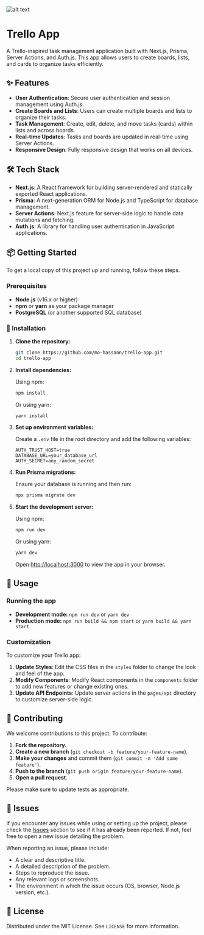 ![alt text](https://github.com/mo-hassann/my-portfolio/blob/master/public/projects-imgs/trello.png)

# Trello App

A Trello-inspired task management application built with Next.js, Prisma, Server Actions, and Auth.js. This app allows users to create boards, lists, and cards to organize tasks efficiently.

## ✨ Features

- **User Authentication**: Secure user authentication and session management using Auth.js.
- **Create Boards and Lists**: Users can create multiple boards and lists to organize their tasks.
- **Task Management**: Create, edit, delete, and move tasks (cards) within lists and across boards.
- **Real-time Updates**: Tasks and boards are updated in real-time using Server Actions.
- **Responsive Design**: Fully responsive design that works on all devices.

## 🛠️ Tech Stack

- **Next.js**: A React framework for building server-rendered and statically exported React applications.
- **Prisma**: A next-generation ORM for Node.js and TypeScript for database management.
- **Server Actions**: Next.js feature for server-side logic to handle data mutations and fetching.
- **Auth.js**: A library for handling user authentication in JavaScript applications.

## 📦 Getting Started

To get a local copy of this project up and running, follow these steps.

### Prerequisites

- **Node.js** (v16.x or higher)
- **npm** or **yarn** as your package manager
- **PostgreSQL** (or another supported SQL database)

### 🚀 Installation

1. **Clone the repository:**

    ```bash
    git clone https://github.com/mo-hassann/trello-app.git
    cd trello-app
    ```

2. **Install dependencies:**

    Using npm:

    ```bash
    npm install
    ```

    Or using yarn:

    ```bash
    yarn install
    ```

3. **Set up environment variables:**

    Create a `.env` file in the root directory and add the following variables:

    ```env
    AUTH_TRUST_HOST=true
    DATABASE_URL=your_database_url
    AUTH_SECRET=any_random_secret
    ```

4. **Run Prisma migrations:**

    Ensure your database is running and then run:

    ```bash
    npx prisma migrate dev
    ```

5. **Start the development server:**

    Using npm:

    ```bash
    npm run dev
    ```

    Or using yarn:

    ```bash
    yarn dev
    ```

    Open [http://localhost:3000](http://localhost:3000) to view the app in your browser.

## 📖 Usage

### Running the app

- **Development mode:** `npm run dev` or `yarn dev`
- **Production mode:** `npm run build && npm start` or `yarn build && yarn start`

### Customization

To customize your Trello app:

1. **Update Styles**: Edit the CSS files in the `styles` folder to change the look and feel of the app.
2. **Modify Components**: Modify React components in the `components` folder to add new features or change existing ones.
3. **Update API Endpoints**: Update server actions in the `pages/api` directory to customize server-side logic.

## 🤝 Contributing

We welcome contributions to this project. To contribute:

1. **Fork the repository.**
2. **Create a new branch** (`git checkout -b feature/your-feature-name`).
3. **Make your changes** and commit them (`git commit -m 'Add some feature'`).
4. **Push to the branch** (`git push origin feature/your-feature-name`).
5. **Open a pull request**.

Please make sure to update tests as appropriate.

## 🐛 Issues

If you encounter any issues while using or setting up the project, please check the [Issues](https://github.com/mo-hassann/trello-app/issues) section to see if it has already been reported. If not, feel free to open a new issue detailing the problem.

When reporting an issue, please include:

- A clear and descriptive title.
- A detailed description of the problem.
- Steps to reproduce the issue.
- Any relevant logs or screenshots.
- The environment in which the issue occurs (OS, browser, Node.js version, etc.).

## 📜 License

Distributed under the MIT License. See `LICENSE` for more information.
